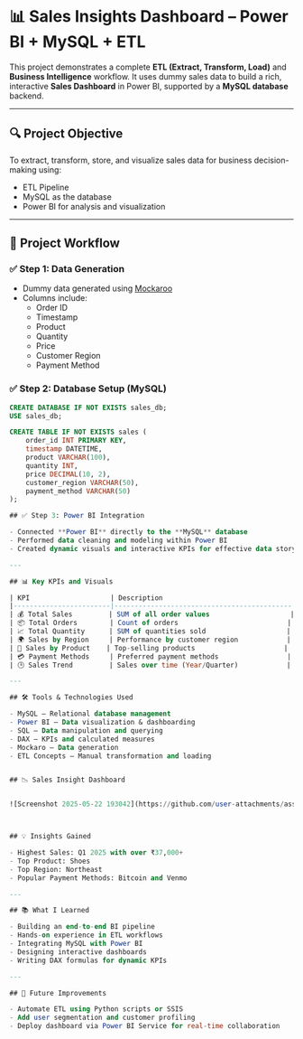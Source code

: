 # 📊 Sales Insights Dashboard – Power BI + MySQL + ETL

This project demonstrates a complete **ETL (Extract, Transform, Load)** and **Business Intelligence** workflow. It uses dummy sales data to build a rich, interactive **Sales Dashboard** in Power BI, supported by a **MySQL database** backend.

---

## 🔍 Project Objective

To extract, transform, store, and visualize sales data for business decision-making using:

- ETL Pipeline
- MySQL as the database
- Power BI for analysis and visualization

---

## 📁 Project Workflow

### ✅ Step 1: Data Generation
- Dummy data generated using [Mockaroo](https://mockaroo.com/)
- Columns include:
  - Order ID
  - Timestamp
  - Product
  - Quantity
  - Price
  - Customer Region
  - Payment Method

### ✅ Step 2: Database Setup (MySQL)

```sql
CREATE DATABASE IF NOT EXISTS sales_db;
USE sales_db;

CREATE TABLE IF NOT EXISTS sales (
    order_id INT PRIMARY KEY,
    timestamp DATETIME,
    product VARCHAR(100),
    quantity INT,
    price DECIMAL(10, 2),
    customer_region VARCHAR(50),
    payment_method VARCHAR(50)
);

## ✅ Step 3: Power BI Integration

- Connected **Power BI** directly to the **MySQL** database  
- Performed data cleaning and modeling within Power BI  
- Created dynamic visuals and interactive KPIs for effective data storytelling

---

## 📊 Key KPIs and Visuals

| KPI                    | Description                                |
|------------------------|--------------------------------------------|
| 💰 Total Sales         | SUM of all order values                    |
| 📦 Total Orders        | Count of orders                           |
| 📈 Total Quantity      | SUM of quantities sold                    |
| 🌍 Sales by Region     | Performance by customer region            |
| 🛒 Sales by Product    | Top-selling products                      |
| 💳 Payment Methods     | Preferred payment methods                 |
| 🕒 Sales Trend         | Sales over time (Year/Quarter)            |

---

## 🛠️ Tools & Technologies Used

- MySQL – Relational database management  
- Power BI – Data visualization & dashboarding  
- SQL – Data manipulation and querying  
- DAX – KPIs and calculated measures  
- Mockaro – Data generation  
- ETL Concepts – Manual transformation and loading  


## 📉 Sales Insight Dashboard


![Screenshot 2025-05-22 193042](https://github.com/user-attachments/assets/1d8632b3-5fb3-4026-9ee8-0c5ecb4a5571)



## 💡 Insights Gained

- Highest Sales: Q1 2025 with over ₹37,000+  
- Top Product: Shoes
- Top Region: Northeast  
- Popular Payment Methods: Bitcoin and Venmo

---

## 📚 What I Learned

- Building an end-to-end BI pipeline  
- Hands-on experience in ETL workflows  
- Integrating MySQL with Power BI  
- Designing interactive dashboards  
- Writing DAX formulas for dynamic KPIs  

---

## 📎 Future Improvements

- Automate ETL using Python scripts or SSIS  
- Add user segmentation and customer profiling  
- Deploy dashboard via Power BI Service for real-time collaboration  
